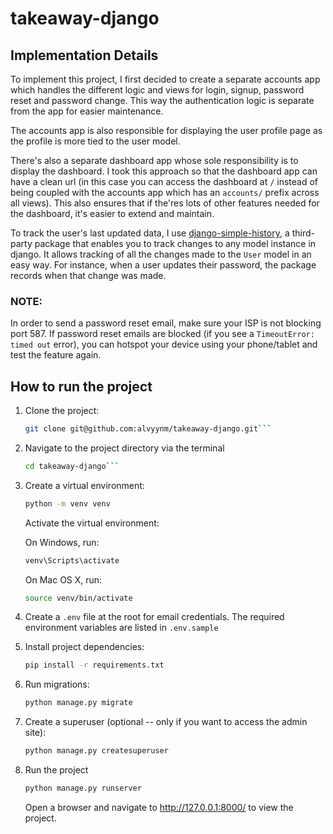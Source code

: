 # takeaway-django

## Implementation Details
To implement this project, I first decided to create a separate accounts app which handles the different logic and views for login, signup, password reset and password change. This way the authentication logic is separate from the app  for easier maintenance.

The accounts app is also responsible for displaying the user profile page as the profile is more tied to the user model.

There's also a separate dashboard app whose sole responsibility is to display the dashboard. I took this approach so that the dashboard app can have a clean url (in this case you can access the dashboard at `/` instead of being coupled with the accounts app which has an `accounts/` prefix across all views). This also ensures that if the'res lots of other features needed for the dashboard, it's easier to extend and maintain.

To track the user's last updated data, I use [django-simple-history](https://django-simple-history.readthedocs.io/en/latest/quick_start.html#configure), a third-party package that enables you to track changes to any model instance in django. It allows tracking of all the changes made to the `User` model in an easy way. For instance, when a user updates their password, the package records when that change was made.

### NOTE:
In order to send a password reset email, make sure your ISP is not blocking port 587. If password reset emails are blocked (if you see a `TimeoutError: timed out` error), you can hotspot your device using your phone/tablet and test the feature again.

## How to run the project
1. Clone the project:
   ```bash
   git clone git@github.com:alvyynm/takeaway-django.git```
2. Navigate to the project directory via the terminal
   ```bash
   cd takeaway-django```
3. Create a virtual environment:
   ```bash
   python -m venv venv
   ```
   Activate the virtual environment:

   On Windows, run:
   ```bash
   venv\Scripts\activate
   ```
   On Mac OS X, run:

   ```bash
   source venv/bin/activate
   ```
4. Create a `.env` file at the root for email credentials. The required environment variables are listed in `.env.sample`
5. Install project dependencies:
   ```bash
   pip install -r requirements.txt
6. Run migrations:
   ```bash
   python manage.py migrate
   ```
7. Create a superuser (optional -- only if you want to access the admin site):
   ```bash
   python manage.py createsuperuser
   ```
8. Run the project
    ```bash
    python manage.py runserver
    ```
    Open a browser and navigate to http://127.0.0.1:8000/ to view the project.

